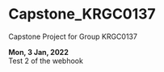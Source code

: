 # Capstone_KRGC0137
Capstone Project for Group KRGC0137

<b> Mon, 3 Jan, 2022</b>
<br> Test 2 of the webhook
  
